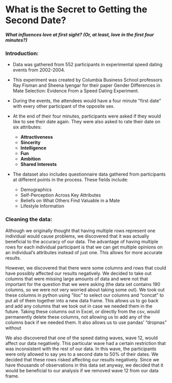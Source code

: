 # What is the Secret to Getting the Second Date?
***What influences love at first sight? (Or, at least, love in the first four minutes?)***

### Introduction:

* Data was gathered from 552 participants in experimental speed dating events from 2002-2004.

* This experiment was created by Columbia Business School professors Ray Fisman and Sheena Iyengar for their paper Gender Differences in Mate Selection: Evidence From a Speed Dating Experiment.

* During the events, the attendees would have a four minute "first date" with every other participant of the opposite sex.

* At the end of their four minutes, participants were asked if they would like to see their date again. They were also asked to rate their date on six attributes:
    * **Attractiveness**
    * **Sincerity**
    * **Intelligence**
    * **Fun**
    * **Ambition**
    * **Shared Interests**
    
* The dataset also includes questionnaire data gathered from participants at different points in the process. These fields include:
    * Demographics
    * Self-Perception Across Key Attributes
    * Beliefs on What Others Find Valuable in a Mate
    * Lifestyle Information
    
    
    
    
    
### Cleaning the data:
   Although we originally thought that having multiple rows represent one individual would cause problems, we discovered that it was actually beneficial to the accuracy of our data.  The advantage of having multiple rows for each individual participant is that we can get multiple opinions on an individual’s attributes instead of just one.  This allows for more accurate results.
   
   However, we discovered that there were some columns and rows that could have possibly affected our results negatively.  We decided to take out columns that were missing large amounts of data and were not that important for the question that we were asking (the data set contains 190 columns, so we were not very worried about taking some out).  We took out these columns in python using “iloc” to select our columns and “concat” to put all of them together into a new data frame.  This allows us to go back and add any columns that we took out in case we needed them in the future.  Taking these columns out in Excel, or directly from the csv, would permanently delete these columns, not allowing us to add any of the columns back if we needed them.  It also allows us to use pandas’ “dropnas” without
   
   We also discovered that one of the speed dating waves, wave 12, would affect our data negatively.   This particular wave had a certain restriction that was inconsistent with the rest of our data.  In this wave, the participants were only allowed to say yes to a second date to 50% of their dates.  We decided that these rows risked affecting our results negatively.  Since we have thousands of observations in this data set anyway, we decided that it would be beneficial to our analysis if we removed wave 12 from our data frame.



